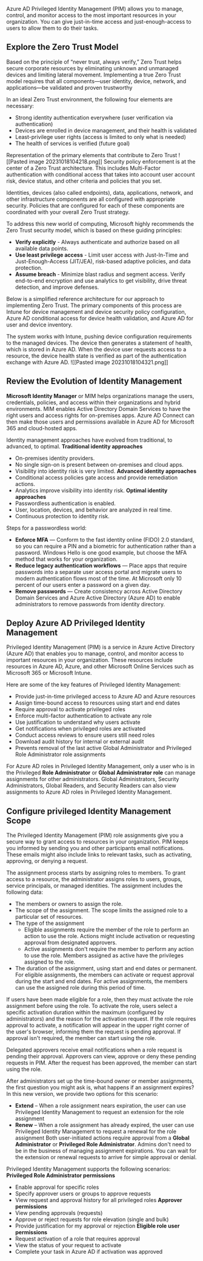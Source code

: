 Azure AD Privileged Identity Management (PIM) allows you to manage, control, and monitor access to the most important resources in your organization. You can give just-in-time access and just-enough-access to users to allow them to do their tasks.

## Explore the Zero Trust Model
Based on the principle of “never trust, always verify,” Zero Trust helps secure corporate resources by eliminating unknown and unmanaged devices and limiting lateral movement. Implementing a true Zero Trust model requires that all components—user identity, device, network, and applications—be validated and proven trustworthy

In an ideal Zero Trust environment, the following four elements are necessary:
- Strong identity authentication everywhere (user verification via authentication)
- Devices are enrolled in device management, and their health is validated
- Least-privilege user rights (access is limited to only what is needed)
- The health of services is verified (future goal)

Representation of the primary elements that contribute to Zero Trust
![[Pasted image 20231018104218.png]]
Security policy enforcement is at the center of a Zero Trust architecture. This includes Multi-Factor authentication with conditional access that takes into account user account risk, device status, and other criteria and policies that you set.

Identities, devices (also called endpoints), data, applications, network, and other infrastructure components are all configured with appropriate security. Policies that are configured for each of these components are coordinated with your overall Zero Trust strategy.

To address this new world of computing, Microsoft highly recommends the Zero Trust security model, which is based on these guiding principles:
- **Verify explicitly** - Always authenticate and authorize based on all available data points.
- **Use least privilege access** - Limit user access with Just-In-Time and Just-Enough-Access (JIT/JEA), risk-based adaptive policies, and data protection.
- **Assume breach** - Minimize blast radius and segment access. Verify end-to-end encryption and use analytics to get visibility, drive threat detection, and improve defenses.

Below is a simplified reference architecture for our approach to implementing Zero Trust. The primary components of this process are Intune for device management and device security policy configuration, Azure AD conditional access for device health validation, and Azure AD for user and device inventory.

The system works with Intune, pushing device configuration requirements to the managed devices. The device then generates a statement of health, which is stored in Azure AD. When the device user requests access to a resource, the device health state is verified as part of the authentication exchange with Azure AD.
![[Pasted image 20231018104321.png]]

## Review the Evolution of Identity Management
**Microsoft Identity Manager** or MIM helps organizations manage the users, credentials, policies, and access within their organizations and hybrid environments. MIM enables Active Directory Domain Services to have the right users and access rights for on-premises apps. Azure AD Connect can then make those users and permissions available in Azure AD for Microsoft 365 and cloud-hosted apps.

Identity management approaches have evolved from traditional, to advanced, to optimal.
**Traditional identity approaches**
- On-premises identity providers.
- No single sign-on is present between on-premises and cloud apps.
- Visibility into identity risk is very limited.
**Advanced identity approaches**
- Conditional access policies gate access and provide remediation actions. 
- Analytics improve visibility into identity risk.
**Optimal identity approaches**
- Passwordless authentication is enabled.
- User, location, devices, and behavior are analyzed in real time.
- Continuous protection to identity risk.

Steps for a passwordless world:
- **Enforce MFA** — Conform to the fast identity online (FIDO) 2.0 standard, so you can require a PIN and a biometric for authentication rather than a password. Windows Hello is one good example, but choose the MFA method that works for your organization.
- **Reduce legacy authentication workflows** — Place apps that require passwords into a separate user access portal and migrate users to modern authentication flows most of the time. At Microsoft only 10 percent of our users enter a password on a given day.
- **Remove passwords** — Create consistency across Active Directory Domain Services and Azure Active Directory (Azure AD) to enable administrators to remove passwords from identity directory.

## Deploy Azure AD Privileged Identity Management
Privileged Identity Management (PIM) is a service in Azure Active Directory (Azure AD) that enables you to manage, control, and monitor access to important resources in your organization. These resources include resources in Azure AD, Azure, and other Microsoft Online Services such as Microsoft 365 or Microsoft Intune.

Here are some of the key features of Privileged Identity Management:
- Provide just-in-time privileged access to Azure AD and Azure resources
- Assign time-bound access to resources using start and end dates
- Require approval to activate privileged roles
- Enforce multi-factor authentication to activate any role
- Use justification to understand why users activate
- Get notifications when privileged roles are activated
- Conduct access reviews to ensure users still need roles
- Download audit history for internal or external audit
- Prevents removal of the last active Global Administrator and Privileged Role Administrator role assignments

For Azure AD roles in Privileged Identity Management, only a user who is in the Privileged **Role Administrator** or **Global Administrator role** can manage assignments for other administrators. Global Administrators, Security Administrators, Global Readers, and Security Readers can also view assignments to Azure AD roles in Privileged Identity Management.

## Configure privileged Identity Management Scope
The Privileged Identity Management (PIM) role assignments give you a secure way to grant access to resources in your organization.
PIM keeps you informed by sending you and other participants email notifications. These emails might also include links to relevant tasks, such as activating, approving, or denying a request.

The assignment process starts by assigning roles to members. To grant access to a resource, the administrator assigns roles to users, groups, service principals, or managed identities. The assignment includes the following data:
- The members or owners to assign the role.
- The scope of the assignment. The scope limits the assigned role to a particular set of resources.
- The type of the assignment
    - Eligible assignments require the member of the role to perform an action to use the role. Actions might include activation or requesting approval from designated approvers.
    - Active assignments don't require the member to perform any action to use the role. Members assigned as active have the privileges assigned to the role.
- The duration of the assignment, using start and end dates or permanent. For eligible assignments, the members can activate or request approval during the start and end dates. For active assignments, the members can use the assigned role during this period of time.

If users have been made eligible for a role, then they must activate the role assignment before using the role. To activate the role, users select a specific activation duration within the maximum (configured by administrators) and the reason for the activation request.
If the role requires approval to activate, a notification will appear in the upper right corner of the user's browser, informing them the request is pending approval. If approval isn't required, the member can start using the role.

Delegated approvers receive email notifications when a role request is pending their approval. Approvers can view, approve or deny these pending requests in PIM. After the request has been approved, the member can start using the role.

After administrators set up the time-bound owner or member assignments, the first question you might ask is, what happens if an assignment expires? In this new version, we provide two options for this scenario:
- **Extend** – When a role assignment nears expiration, the user can use Privileged Identity Management to request an extension for the role assignment
- **Renew** – When a role assignment has already expired, the user can use Privileged Identity Management to request a renewal for the role assignment
Both user-initiated actions require approval from a **Global Administrator** or **Privileged Role Administrator**. Admins don't need to be in the business of managing assignment expirations. You can wait for the extension or renewal requests to arrive for simple approval or denial.

Privileged Identity Management supports the following scenarios:
**Privileged Role Administrator permissions**
- Enable approval for specific roles
- Specify approver users or groups to approve requests
- View request and approval history for all privileged roles
**Approver permissions**
- View pending approvals (requests)
- Approve or reject requests for role elevation (single and bulk)
- Provide justification for my approval or rejection
**Eligible role user permissions**
- Request activation of a role that requires approval
- View the status of your request to activate
- Complete your task in Azure AD if activation was approved